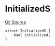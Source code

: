 # InitializedS
[Git Source](https://github.com/thrackle-io/tron/blob/cc518f3968132c6914cbdf581f9e9c0cee9a912e/src/client/token/handler/diamond/RuleStorage.sol)


```solidity
struct InitializedS {
    bool initialized;
}
```


